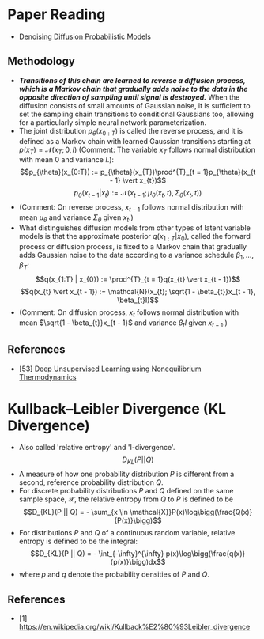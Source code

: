 # Paper Reading
- [Denoising Diffusion Probabilistic Models](https://arxiv.org/pdf/2006.11239.pdf)
## Methodology
- ***Transitions of this chain are learned to reverse a diffusion process, which is a Markov chain that gradually adds noise to the data in the opposite direction of sampling until signal is destroyed.*** When the diffusion consists of small amounts of Gaussian noise, it is sufficient to set the sampling chain transitions to conditional Gaussians too, allowing for a particularly simple neural network parameterization.
- The joint distribution $p_{\theta}(x_{0:T})$ is called the reverse process, and it is defined as a Markov chain with learned Gaussian transitions starting at $p(x_{T}) = \mathcal{N}(x_{T};0,I)$ (Comment: The variable $x_{T}$ follows normal distribution with mean $0$ and variance $I$.):
$$p_{\theta}(x_{0:T}) := p_{\theta}(x_{T})\prod^{T}_{t = 1}p_{\theta}(x_{t - 1} \vert x_{t})$$
$$p_{\theta}(x_{t - 1} \vert x_{t}) := \mathcal{N}(x_{t - 1}; \mu_{\theta}(x_{t}, t), \Sigma_{\theta}(x_{t}, t))$$
- (Comment: On reverse process, $x_{t - 1}$ follows normal distribution with mean $\mu_{\theta}$ and variance $\Sigma_{\theta}$ given $x_{t}$.)
- What distinguishes diffusion models from other types of latent variable models is that the approximate posterior $q(x_{1:T} | x_{0})$, called the forward process or diffusion process, is fixed to a Markov chain that gradually adds Gaussian noise to the data according to a variance schedule $β_{1}, \ldots, β_{T}$:
$$q(x_{1:T} | x_{0}) := \prod^{T}_{t = 1}q(x_{t} \vert x_{t - 1})$$
$$q(x_{t} \vert x_{t - 1}) := \mathcal{N}(x_{t}; \sqrt{1 - \beta_{t}}x_{t - 1}, \beta_{t}I)$$
- (Comment: On diffusion process, $x_{t}$ follows normal distribution with mean $\sqrt{1 - \beta_{t}}x_{t - 1}$ and variance $\beta_{t}I$ given $x_{t - 1}$.)
## References
- [53] [Deep Unsupervised Learning using Nonequilibrium Thermodynamics](https://arxiv.org/pdf/1503.03585.pdf)

# Kullback–Leibler Divergence (KL Divergence)
- Also called 'relative entropy' and 'I-divergence'.
$$D_{KL}(P || Q)$$
- A measure of how one probability distribution $P$ is different from a second, reference probability distribution $Q$.
- For discrete probability distributions $P$ and $Q$ defined on the same sample space, $\mathcal{X}$, the relative entropy from $Q$ to $P$ is defined to be
$$D_{KL}(P || Q) = - \sum_{x \in \mathcal{X}}P(x)\log\bigg(\frac{Q(x)}{P(x)}\bigg)$$
- For distributions $P$ and $Q$ of a continuous random variable, relative entropy is defined to be the integral:
$$D_{KL}(P || Q) = - \int_{-\infty}^{\infty} p(x)\log\bigg(\frac{q(x)}{p(x)}\bigg)dx$$
- where $p$ and $q$ denote the probability densities of $P$ and $Q$.
## References
- [1] https://en.wikipedia.org/wiki/Kullback%E2%80%93Leibler_divergence
